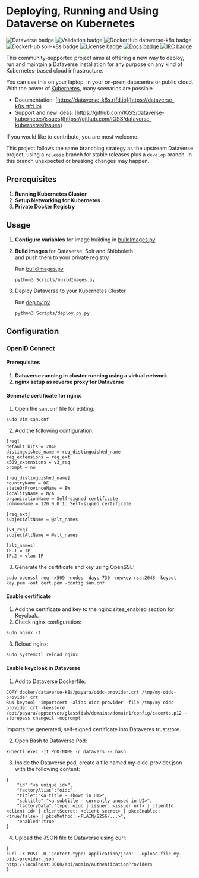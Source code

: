 # Deploying, Running and Using Dataverse on Kubernetes

![Dataverse badge](https://img.shields.io/badge/Dataverse-v6.2-important.svg) ![Validation badge](https://jenkins.dataverse.org/job/dataverse-k8s/job/Kubeval%20Linting/job/release/badge/icon?subject=kubeval&status=valid&color=purple) ![DockerHub dataverse-k8s badge](https://img.shields.io/static/v1.svg?label=image&message=dataverse-k8s&logo=docker) ![DockerHub solr-k8s badge](https://img.shields.io/static/v1.svg?label=image&message=solr-k8s&logo=docker) ![License badge](https://img.shields.io/github/license/IQSS/dataverse-kubernetes) [![Docs badge](https://readthedocs.org/projects/dataverse-k8s/badge/?version=latest)](https://dataverse-k8s.rtfd.io/en/latest) [![IRC badge](https://img.shields.io/badge/IRC%20chat-%23dataverse-blue)](https://kiwiirc.com/client/irc.freenode.net/?nick=dataverse_k8s_?#dataverse)

This community-supported project aims at offering a new way to deploy, run and maintain a Dataverse installation for any purpose on any kind of Kubernetes-based cloud infrastructure.

You can use this on your laptop, in your on-prem datacentre or public cloud. With the power of [Kubernetes](http://kubernetes.io), many scenarios are possible.

- Documentation: [https://dataverse-k8s.rtfd.io](https://dataverse-k8s.rtfd.io)
- Support and new ideas: [https://github.com/IQSS/dataverse-kubernetes/issues](https://github.com/IQSS/dataverse-kubernetes/issues)

If you would like to contribute, you are most welcome.

This project follows the same branching strategy as the upstream Dataverse project, using a `release` branch for stable releases plus a `develop` branch. In this branch unexpected or breaking changes may happen.

## Prerequisites

1. **Running Kubernetes Cluster**
2. **Setup Networking for Kubernetes**
3. **Private Docker Registry**

## Usage

1. **Configure variables** for image building in [buildImages.py](Scripts/buildImages.py)
2. **Build images** for Dataverse, Solr and Shibboleth\
and push them to your private registry.

    Run [buildImages.py](Scripts/buildImages.py)
    ````
    python3 Scripts/buildImages.py
    ````
3. Deploy Dataverse to your Kubernetes Cluster

    Run [deploy.py](Scripts/deploy.py)
    ````
    python3 Scripts/deploy.py.py
    ````
## Configuration
### OpenID Connect
#### Prerequisites
1. **Dataverse running in cluster running using a virtual network**
2. **nginx setup as reverse proxy for Dataverse**

#### Generate certificate for nginx
1. Open the `san.cnf` file for editing:
```
sudo vim san.cnf
```
2. Add the following configuration:

```
[req]
default_bits = 2048
distinguished_name = req_distinguished_name
req_extensions = req_ext
x509_extensions = v3_req
prompt = no

[req_distinguished_name]
countryName = DE
stateOrProvinceName = BW
localityName = N/A
organizationName = Self-signed certificate
commonName = 120.0.0.1: Self-signed certificate

[req_ext]
subjectAltName = @alt_names

[v3_req]
subjectAltName = @alt_names

[alt_names]
IP.1 = IP
IP.2 = vlan IP
```

3. Generate the certificate and key using OpenSSL:
```
sudo openssl req -x509 -nodes -days 730 -newkey rsa:2048 -keyout key.pem -out cert.pem -config san.cnf
```

#### Enable certificate
1. Add the certificate and key to the nginx sites_enabled section for Keycloak.
2. Check nginx configuration:
```
sudo nginx -t
```
3. Reload nginx:
```
sudo systemctl reload nginx
```

#### Enable keycloak in Dataverse
1. Add to Dataverse Dockerfile:
```
COPY docker/dataverse-k8s/payara/oidc-provider.crt /tmp/my-oidc-provider.crt
RUN keytool -importcert -alias oidc-provider -file /tmp/my-oidc-provider.crt -keystore /opt/payara/appserver/glassfish/domains/domain1/config/cacerts.p12 -storepass changeit -noprompt
```
Imports the generated, self-signed certificate into Dataveres truststore.

2. Open Bash to Dataverse Pod:
```
kubectl exec -it POD-NAME -c datavers -- bash
```
3. Inside the Dataverse pod, create a file named my-oidc-provider.json with the following content:
```
{
    "id":"<a unique id>",
    "factoryAlias":"oidc",
    "title":"<a title - shown in UI>",
    "subtitle":"<a subtitle - currently unused in UI>",
    "factoryData":"type: oidc | issuer: <issuer url> | clientId: <client id> | clientSecret: <client secret> | pkceEnabled: <true/false> | pkceMethod: <PLAIN/S256/...>",
    "enabled":true
}
```
4. Upload the JSON file to Dataverse using curl:
```
{
curl -X POST -H 'Content-type: application/json' --upload-file my-oidc-provider.json http://localhost:8080/api/admin/authenticationProviders
}

